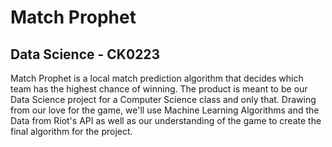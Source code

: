 # Match Prophet

## Data Science - CK0223

Match Prophet is a local match prediction algorithm that decides which team has the highest chance of winning. The product is meant to be our Data Science project for a Computer Science class and only that. Drawing from our love for the game, we'll use Machine Learning Algorithms and the Data from Riot's API as well as our understanding of the game to create the final algorithm for the project. 
